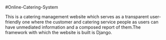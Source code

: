 #Online-Catering-System

This is a catering management website which serves as a transparent user-friendly one where the customer and catering service people as users can have unmediated information and a composed report of them.The framework with which the website is built is Django.

